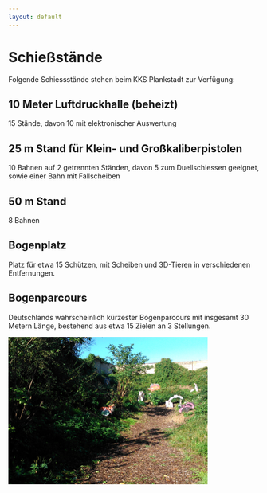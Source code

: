 ```yaml
---
layout: default
---
```

# Schießstände
Folgende Schiessstände stehen beim KKS Plankstadt zur Verfügung:

## 10 Meter Luftdruckhalle (beheizt)
15 Stände, davon 10 mit elektronischer Auswertung

## 25 m Stand für Klein- und Großkaliberpistolen
10 Bahnen auf 2 getrennten Ständen, davon 5 zum Duellschiessen geeignet, sowie einer Bahn mit Fallscheiben

## 50 m Stand
8 Bahnen 

## Bogenplatz
Platz für etwa 15 Schützen, mit Scheiben und 3D-Tieren in verschiedenen Entfernungen.

## Bogenparcours
Deutschlands wahrscheinlich kürzester Bogenparcours mit insgesamt 30 Metern Länge, 
bestehend aus etwa 15 Zielen an 3 Stellungen.  

<img src="/images/parcours.jpg" alt="Deutschlands kürzester Bogenparcours" style="width: 400px;"/>

<!--![Deutschlands kürzester Bogenparcours](/images/parcours.jpg)-->
